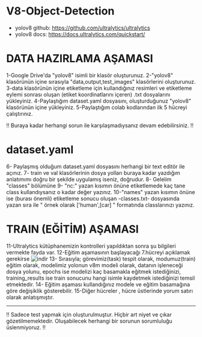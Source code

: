 # V8-Object-Detection

+ yolov8 github: https://github.com/ultralytics/ultralytics
+ yolov8 docs: https://docs.ultralytics.com/quickstart/

# DATA HAZIRLAMA AŞAMASI #

1-Google Drive'da "yolov8" isimli bir klasör oluşturunuz.
2-"yolov8" klasörünün içine sırasıyla "data,output,test_images" klasörlerini oluşturunuz.
3-data klasörünün içine etiketleme için kullandığınız resimleri ve etiketleme eylemi sonrası oluşan (etiket koordinatlarını içeren) .txt dosyalarını yükleyiniz.
4-Paylaştığım dataset.yaml dosyasını, oluşturduğunuz "yolov8" klasörünün içine yükleyiniz.
5-Paylaştığım colab kodlarından ilk 5 hücreyi çalıştırınız.

!! Buraya kadar herhangi sorun ile karşılaşmadıysanız devam edebilirsiniz. !!

# dataset.yaml #

6- Paylaşmış olduğum dataset.yaml dosyasını herhangi bir text editör ile açınız.
7- train ve val klasörlerinin dosya yolları buraya kadar yazdığım anlatımımı doğru bir şekilde uygulamış iseniz, doğrudur.
8- Gelelim "classes" bölümüne
9- "nc:" yazan kısımın önüne etiketlemede kaç tane class kullandıysanız o kadar değer yazınız.
10-"names" yazan kısımın önüne ise (burası önemli) etiketleme sonucu oluşan -classes.txt- dosyasında yazan sıra ile " örnek olarak ['human',[car]  " formatında classlarınızı yazınız.

# TRAIN (EĞİTİM) AŞAMASI

11-Ultralytics kütüphanemizin kontrolleri yapıldıktan sonra şu bilgileri vermekte fayda var.
12-Eğitim aşamasının başlayacağı 7.hücreyi açıklamak gerekirse ![indir](https://github.com/Poyqraz/V8-Object-Detection/assets/48729799/fa173de1-9f60-49cb-a8f1-0cc0058ecd69)
13- Sırasıyla; görevimiz(task) tespit olarak, modumuz(train) eğitim olarak, modelimiz yolonun v8m modeli olarak, datanın işleneceği dosya yolunu, epochs ise modelizi kaç basamakla eğitmek istediğinizi, training_results ise train sonucunu hangi isimle kaydetmek istediğinizi temsil etmektedir.
14- Eğitim aşaması kullandığınız modele ve eğitim basamağına göre değişiklik gösterebilir.
15-Diğer hücreler , hücre üstlerinde yorum satırı olarak anlatışmıştır.

------------------------------------------------------------------------------------------------------------------------------------------------------

!! Sadece test yapmak için oluşturulmuştur. Hiçbir art niyet ve çıkar gözetilmemektedir. Oluşabilecek herhangi bir sorunun sorumluluğu üslenmiyoruz. !!
